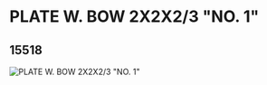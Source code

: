 # PLATE W. BOW  2X2X2/3  "NO. 1"
## 15518
![PLATE W. BOW  2X2X2/3  "NO. 1"](https://lc-www-live-s.legocdn.com/media/bricks/5/2/6051328.jpg)